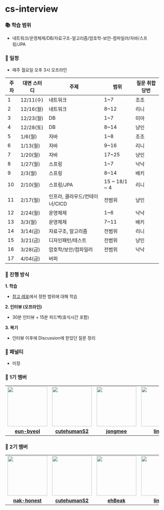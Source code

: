 # cs-interview


### 📚 학습 범위

- 네트워크/운영체제/DB/자료구조-알고리즘/암호학-보안-컴파일러/자바/스프링/JPA

### 📆 일정

- 매주 월요일 오후 3시 오프라인

| 주차 | 대면 스터디     | 주제                       | 범위            | 질문 취합 당번 |
|------|----------------|----------------------------|----------------|---------------|
| 1    | 12/11(수)      | 네트워크                   | 1~7            | 조조          |
| 2    | 12/16(월)      | 네트워크                   | 8~12           | 리니          |
| 3    | 12/23(월)      | DB                         | 1~7            | 미아          |
| 4    | 12/28(토)      | DB                         | 8~14           | 냥인          |
| 5    | 1/6(월)        | 자바                       | 1~8            | 조조          |
| 6    | 1/13(월)       | 자바                       | 9~16           | 리니          |
| 7    | 1/20(월)       | 자바                       | 17~25          | 냥인          |
| 8    | 1/27(월)       | 스프링                     | 1~7            | 낙낙          |
| 9    | 2/3(월)        | 스프링                     | 8~14           | 배키          |
| 10   | 2/10(월)       | 스프링/JPA                 | 15 ~ 18/1 ~ 4      | 리니          |
| 11   | 2/17(월)       | 인프라, 클라우드/컨테이너/CICD | 전범위         | 냥인          |
| 12   | 2/24(월)       | 운영체제                   | 1~6            | 낙낙          |
| 13   | 3/3(월)        | 운영체제                   | 7~11           | 배키          |
| 14   | 3/14(금)       | 자료구조, 알고리즘         | 전범위         | 리니          |
| 15   | 3/21(금)       | 디자인패턴/테스트          | 전범위         | 냥인          |
| 16   | 3/28(금)       | 암호학/보안/컴파일러       | 전범위         | 낙낙          |
| 17   | 4/04(금)       | 버퍼                       |                |               |


### 💎 진행 방식
**1. 학습**
- [참고 레포](https://github.com/ksundong/backend-interview-question)에서 정한 범위에 대해 학습

**2. 인터뷰 (오프라인)**
- 30분 인터뷰 + 15분 피드백(휴식시간 포함)

**3. 복기**
- 인터뷰 이후에 Discussion에 받았던 질문 정리

### 🔨 패널티
- 미정

### 💎 1기 멤버

<table>
 <tr>
    <td align="center"><a href="https://github.com/eun-byeol"><img src="https://avatars.githubusercontent.com/u/62530884?v=4" width="130px;" alt=""></a></td>
    <td align="center"><a href="https://github.com/cutehumanS2"><img src="https://avatars.githubusercontent.com/u/60508828?v=4" width="130px;" alt=""></a></td>
    <td align="center"><a href="https://github.com/jongmee"><img src="https://avatars.githubusercontent.com/u/101439796?v=4" width="130px;" alt=""></a></td>
    <td align="center"><a href="https://github.com/linirini"><img src="https://avatars.githubusercontent.com/u/101927543?v=4" width="130px;" alt=""></a></td>
  </tr>
  <tr>
    <td align="center"><a href="https://github.com/eun-byeol"><b>eun-byeol</b></a></td>
    <td align="center"><a href="https://github.com/cutehumanS2"><b>cutehumanS2</b></a></td>
    <td align="center"><a href="https://github.com/jongmee"><b>jongmee</b></a></td>
    <td align="center"><a href="https://github.com/linirini"><b>linirini</b></a></td>
  </tr>
</table>

### 💍 2기 멤버

<table>
 <tr>
    <td align="center"><a href="https://github.com/eun-byeol"><img src="https://avatars.githubusercontent.com/u/95845037?v=4" width="130px;" alt=""></a></td>
    <td align="center"><a href="https://github.com/cutehumanS2"><img src="https://avatars.githubusercontent.com/u/60508828?v=4" width="130px;" alt=""></a></td>
    <td align="center"><a href="https://github.com/jongmee"><img src="https://avatars.githubusercontent.com/u/78892355?v=4" width="130px;" alt=""></a></td>
    <td align="center"><a href="https://github.com/linirini"><img src="https://avatars.githubusercontent.com/u/101927543?v=4" width="130px;" alt=""></a></td>
  </tr>
  <tr>
    <td align="center"><a href="https://github.com/eun-byeol"><b>nak-honest</b></a></td>
    <td align="center"><a href="https://github.com/cutehumanS2"><b>cutehumanS2</b></a></td>
    <td align="center"><a href="https://github.com/jongmee"><b>ehBeak</b></a></td>
    <td align="center"><a href="https://github.com/linirini"><b>linirini</b></a></td>
  </tr>
</table>

<br>
<br>
